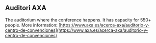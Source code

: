 ## Auditori AXA

The auditorium where the conference happens. It has capacity for 550+ people. More information: [https://www.axa.es/acerca-axa/auditorio-y-centro-de-convenciones](https://www.axa.es/acerca-axa/auditorio-y-centro-de-convenciones)



